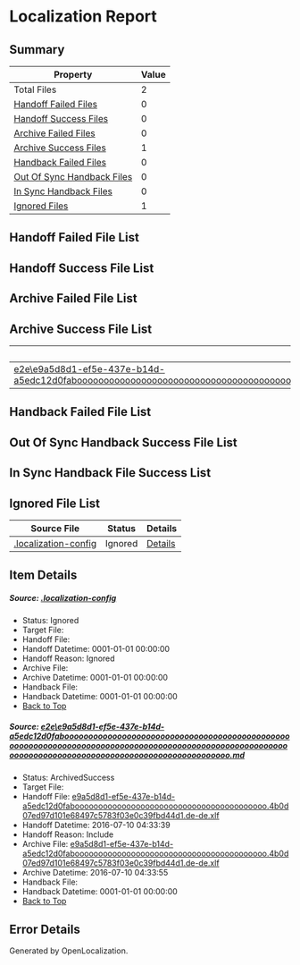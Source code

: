 # <a name='report-top'></a> Localization Report

## Summary
 Property | Value 
 -------- | ----- 
 Total Files | 2
[ Handoff Failed Files ](#handoff-failed-list)| 0
[ Handoff Success Files ](#handoff-success-list)| 0
[ Archive Failed Files ](#archive-failed-list)| 0
[ Archive Success Files ](#archive-success-list)| 1
[ Handback Failed Files ](#handback-failed-list)| 0
[ Out Of Sync Handback Files ](#outofsync-handback-success-list)| 0
[ In Sync Handback Files ](#insync-handback-success-list)| 0
[ Ignored Files ](#ignored-list)| 1

## <a name='handoff-failed-list'></a> Handoff Failed File List

## <a name='handoff-success-list'></a> Handoff Success File List

## <a name='archive-failed-list'></a> Archive Failed File List

## <a name='archive-success-list'></a> Archive Success File List
 Source File | Status | Details 
 ----------- | ------ | ------- 
 [e2e\e9a5d8d1-ef5e-437e-b14d-a5edc12d0fabooooooooooooooooooooooooooooooooooooooooooooooooooooooooooooooooooooooooooooooooooooooooooooooooooooooooooooooooooooooooooooooooooooooooooooooooooooooo.md](https://github.com/OpenLocalizationTestOrg/oltest/blob/62ce74f323dc43096c7da4862d2977c7b7c6c737/e2e/e9a5d8d1-ef5e-437e-b14d-a5edc12d0fabooooooooooooooooooooooooooooooooooooooooooooooooooooooooooooooooooooooooooooooooooooooooooooooooooooooooooooooooooooooooooooooooooooooooooooooooooooooo.md) | ArchivedSuccess | [Details](#e70d0648021ce198aa39d96ecb2ce4d3b2eef01a1)

## <a name='handback-failed-list'></a> Handback Failed File List

## <a name='outofsync-handback-success-list'></a> Out Of Sync Handback Success File List

## <a name='insync-handback-success-list'></a> In Sync Handback File Success List

## <a name='ignored-list'></a> Ignored File List
 Source File | Status | Details 
 ----------- | ------ | ------- 
 [.localization-config](https://github.com/OpenLocalizationTestOrg/oltest/blob/62ce74f323dc43096c7da4862d2977c7b7c6c737/.localization-config) | Ignored | [Details](#3d4f252ac210baf56311d7e97dcc2db10974dbd20)

## Item Details
##### <a name='3d4f252ac210baf56311d7e97dcc2db10974dbd20'></a> Source: [.localization-config](https://github.com/OpenLocalizationTestOrg/oltest/blob/62ce74f323dc43096c7da4862d2977c7b7c6c737/.localization-config)
* Status: Ignored
* Target File: 
* Handoff File: 
* Handoff Datetime: 0001-01-01 00:00:00
* Handoff Reason: Ignored
* Archive File: 
* Archive Datetime: 0001-01-01 00:00:00
* Handback File: 
* Handback Datetime: 0001-01-01 00:00:00
* [Back to Top](#report-top)

##### <a name='e70d0648021ce198aa39d96ecb2ce4d3b2eef01a1'></a> Source: [e2e\e9a5d8d1-ef5e-437e-b14d-a5edc12d0fabooooooooooooooooooooooooooooooooooooooooooooooooooooooooooooooooooooooooooooooooooooooooooooooooooooooooooooooooooooooooooooooooooooooooooooooooooooooo.md](https://github.com/OpenLocalizationTestOrg/oltest/blob/62ce74f323dc43096c7da4862d2977c7b7c6c737/e2e/e9a5d8d1-ef5e-437e-b14d-a5edc12d0fabooooooooooooooooooooooooooooooooooooooooooooooooooooooooooooooooooooooooooooooooooooooooooooooooooooooooooooooooooooooooooooooooooooooooooooooooooooooo.md)
* Status: ArchivedSuccess
* Target File: 
* Handoff File: [e9a5d8d1-ef5e-437e-b14d-a5edc12d0fabooooooooooooooooooooooooooooooooooooooooo.4b0d07ed97d101e68497c5783f03e0c39fbd44d1.de-de.xlf](https://github.com/OpenLocalizationTestOrg/olhandoff-e2e/blob/6e78df5e1100b92f2845f299f3a68e5341da16e8/ol-handoff/OpenLocalizationTestOrg/oltest-dede-fly/ci/ht/e9a5d8d1-ef5e-437e-b14d-a5edc12d0fabooooooooooooooooooooooooooooooooooooooooo.4b0d07ed97d101e68497c5783f03e0c39fbd44d1.de-de.xlf)
* Handoff Datetime: 2016-07-10 04:33:39
* Handoff Reason: Include
* Archive File: [e9a5d8d1-ef5e-437e-b14d-a5edc12d0fabooooooooooooooooooooooooooooooooooooooooo.4b0d07ed97d101e68497c5783f03e0c39fbd44d1.de-de.xlf](https://github.com/OpenLocalizationTestOrg/olhandoff-e2e/blob/4532d53f58e097c7063e289d17840e144534a7db/ol-archive/OpenLocalizationTestOrg/oltest-dede-fly/ci/ht/e9a5d8d1-ef5e-437e-b14d-a5edc12d0fabooooooooooooooooooooooooooooooooooooooooo.4b0d07ed97d101e68497c5783f03e0c39fbd44d1.de-de.xlf)
* Archive Datetime: 2016-07-10 04:33:55
* Handback File: 
* Handback Datetime: 0001-01-01 00:00:00
* [Back to Top](#report-top)


## Error Details

Generated by OpenLocalization.

